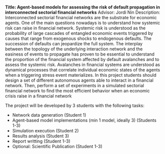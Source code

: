 

**Title: Agent-based models for assessing the risk of default propagation in interconnected sectorial financial networks**
Advisor: Jordi Nin
Description: 
Interconnected sectorial financial networks are the substrate for economic agents. One of the main questions nowadays is to understand how systemic risk can raise in financial network. Systemic risk is understood as the probability of large cascades of entangled economic events triggered by causes that range from exogenous shocks to endogenous defaults. The succession of defaults can jeopardize the full system. The interplay between the topology of the underlying interaction network and the easiness of events to propagate has proven to be essential to understand the proportion of the financial system affected by default avalanches and to assess the systemic risk. Avalanches in financial systems are understood as dynamical processes that correlate individual economic states of the agents when a triggering stress event materializes.
In this project students should design a set of different autonomous agents able to interact in a financial network. Then, perform a set of experiments in a simulated sectorial financial network to find the most efficient behavior when an economic crisis raise in a financial network

The project will be developed by 3 students with the following tasks:
- Network data generation (Student 1)
- Agent-based model implementations (min 1 model, ideally 3) (Students 1-3)
- Simulation execution (Student 2)
- Results analysis (Student 3)
- Report writting  (Student 1-3)
- Optional: Scientific Publication  (Student 1-3)
